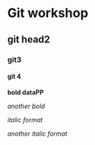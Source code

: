 # Git workshop
## git head2
### git3
#### git 4

**bold dataPP**

_another bold_

*italic format*

_another italic format_
